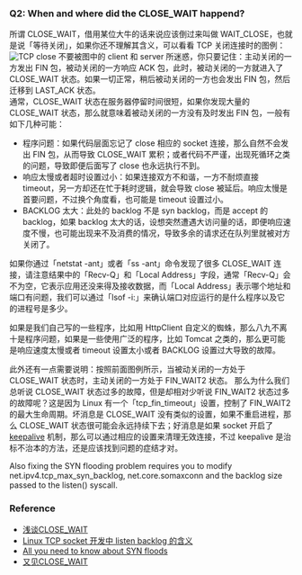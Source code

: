 ### Q2: When and where did the CLOSE_WAIT happend?  
所谓 CLOSE_WAIT，借用某位大牛的话来说应该倒过来叫做 WAIT_CLOSE，也就是说「等待关闭」，如果你还不理解其含义，可以看看 TCP 关闭连接时的图例：  
![TCP close](https://huoding.com/wp-content/uploads/2013/12/tcp_close.png)
不要被图中的 client 和 server 所迷惑，你只要记住：主动关闭的一方发出 FIN 包，被动关闭的一方响应 ACK 包，此时，被动关闭的一方就进入了 CLOSE_WAIT 状态。如果一切正常，稍后被动关闭的一方也会发出 FIN 包，然后迁移到 LAST_ACK 状态。  
通常，CLOSE_WAIT 状态在服务器停留时间很短，如果你发现大量的 CLOSE_WAIT 状态，那么就意味着被动关闭的一方没有及时发出 FIN 包，一般有如下几种可能：  

- 程序问题：如果代码层面忘记了 close 相应的 socket 连接，那么自然不会发出 FIN 包，从而导致 CLOSE_WAIT 累积；或者代码不严谨，出现死循环之类的问题，导致即便后面写了 close 也永远执行不到。  
- 响应太慢或者超时设置过小：如果连接双方不和谐，一方不耐烦直接 timeout，另一方却还在忙于耗时逻辑，就会导致 close 被延后。响应太慢是首要问题，不过换个角度看，也可能是 timeout 设置过小。  
- BACKLOG 太大：此处的 backlog 不是 syn backlog，而是 accept 的 backlog，如果 backlog 太大的话，设想突然遭遇大访问量的话，即便响应速度不慢，也可能出现来不及消费的情况，导致多余的请求还在队列里就被对方关闭了。  

如果你通过「netstat -ant」或者「ss -ant」命令发现了很多 CLOSE_WAIT 连接，请注意结果中的「Recv-Q」和「Local Address」字段，通常「Recv-Q」会不为空，它表示应用还没来得及接收数据，而「Local Address」表示哪个地址和端口有问题，我们可以通过「lsof -i:<PORT>」来确认端口对应运行的是什么程序以及它的进程号是多少。  

如果是我们自己写的一些程序，比如用 HttpClient 自定义的蜘蛛，那么八九不离十是程序问题，如果是一些使用广泛的程序，比如 Tomcat 之类的，那么更可能是响应速度太慢或者 timeout 设置太小或者 BACKLOG 设置过大导致的故障。  

此外还有一点需要说明：按照前面图例所示，当被动关闭的一方处于 CLOSE_WAIT 状态时，主动关闭的一方处于 FIN_WAIT2 状态。 那么为什么我们总听说 CLOSE_WAIT 状态过多的故障，但是却相对少听说 FIN_WAIT2 状态过多的故障呢？这是因为 Linux 有一个「tcp_fin_timeout」设置，控制了 FIN_WAIT2 的最大生命周期。坏消息是 CLOSE_WAIT 没有类似的设置，如果不重启进程，那么 CLOSE_WAIT 状态很可能会永远持续下去；好消息是如果 socket 开启了 [keepalive](http://www.tldp.org/HOWTO/html_single/TCP-Keepalive-HOWTO/) 机制，那么可以通过相应的设置来清理无效连接，不过 keepalive 是治标不治本的方法，还是应该找到问题的症结才对。  

Also fixing the SYN flooding problem requires you to modify net.ipv4.tcp_max_syn_backlog, net.core.somaxconn and the backlog size passed to the listen() syscall.  

### Reference  
- [浅谈CLOSE_WAIT](https://huoding.com/2016/01/19/488)  
- [Linux TCP socket 开发中 listen backlog 的含义](http://www.jianshu.com/p/fe2228a77429)  
- [All you need to know about SYN floods](https://blog.dubbelboer.com/2012/04/09/syn-cookies.html)
- [又见CLOSE_WAIT](http://mp.weixin.qq.com/s?__biz=MzI4MjA4ODU0Ng==&mid=402163560&idx=1&sn=5269044286ce1d142cca1b5fed3efab1&3rd=MzA3MDU4NTYzMw==&scene=6#rd)  

